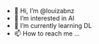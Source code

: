 - 👋 Hi, I’m @louizabnz
- 👀 I’m interested in AI
- 🌱 I’m currently learning DL
- 📫 How to reach me ...

<!---
louizabn/louizabn is a ✨ special ✨ repository because its `README.md` (this file) appears on your GitHub profile.
You can click the Preview link to take a look at your changes.
--->
